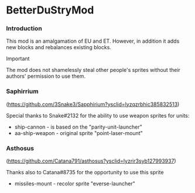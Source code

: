 # BetterDuStryMod
### Introduction
This mod is an amalgamation of EU and ET. However, in addition it adds new blocks and rebalances existing blocks.

> [!IMPORTANT]
> The mod does not shamelessly steal other people's sprites without their authors' permission to use them.
### Saphirrium
(https://github.com/3Snake3/Sapphirium?ysclid=lyzqzrbhic385832513)

Special thanks to Snake#2132 for the ability to use weapon sprites for units:
- ship-cannon - is based on the "parity-unit-launcher"
- aa-ship-weapon - original sprite "point-laser-mount"

### Asthosus
(https://github.com/Catana791/asthosus?ysclid=lyzrir3syb127993937)

Thanks also to Catana#8735 for the opportunity to use this sprite
- missiles-mount - recolor sprite "everse-launcher"
